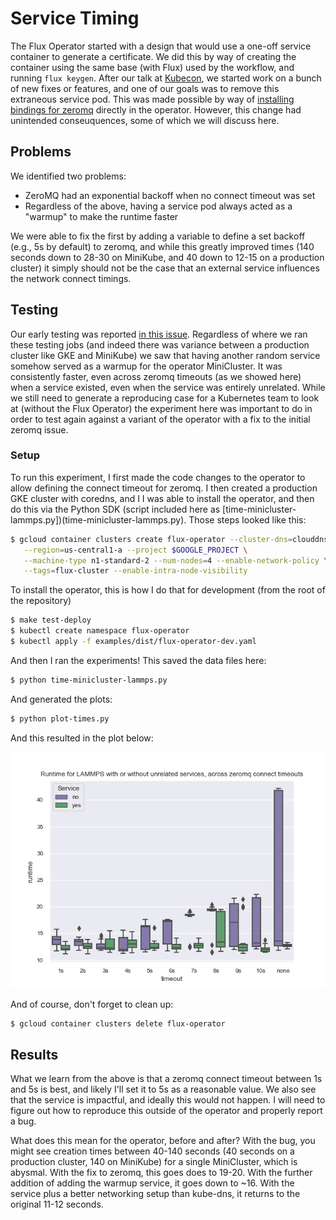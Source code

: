 # Service Timing

The Flux Operator started with a design that would use a one-off service container to
generate a certificate. We did this by way of creating the container using the same
base (with Flux) used by the workflow, and running `flux keygen`. After our 
talk at [Kubecon](https://t.co/vjRydPx1rb), we started work on a bunch of new fixes
or features, and one of our goals was to remove this extraneous service pod.
This was made possible by way of [installing bindings for zeromq](https://github.com/flux-framework/flux-operator/pull/152) directly in
the operator. However, this change had unintended conseuquences, some of which we will
discuss here.

## Problems

We identified two problems:

- ZeroMQ had an exponential backoff when no connect timeout was set
- Regardless of the above, having a service pod always acted as a "warmup" to make the runtime faster

We were able to fix the first by adding a variable to define a set backoff (e.g., 5s by default)
to zeromq, and while this greatly improved times (140 seconds down to 28-30 on MiniKube, and 40 down to 12-15 on a production cluster)
it simply should not be the case that an external service influences the network connect timings.

## Testing

Our early testing was reported [in this issue](https://github.com/kubernetes-sigs/jobset/issues/104). Regardless of where
we ran these testing jobs (and indeed there was variance between a production cluster like GKE and MiniKube) we saw that
having another random service somehow served as a warmup for the operator MiniCluster. It was consistently faster,
even across zeromq timeouts (as we showed here) when a service existed, even when the service was entirely unrelated.
While we still need to generate a reproducing case for a Kubernetes team to look at (without the Flux Operator)
the experiment here was important to do in order to test again against a variant of the operator with a fix to
the initial zeromq issue.

### Setup

To run this experiment, I first made the code changes to the operator to allow defining the connect timeout for zeromq.
I then created a production GKE cluster with coredns, and I
I was able to install the operator, and then do this via the Python SDK (script included here as [time-minicluster-lammps.py])(time-minicluster-lammps.py).
Those steps looked like this:

```bash
$ gcloud container clusters create flux-operator --cluster-dns=clouddns --cluster-dns-scope=cluster \
   --region=us-central1-a --project $GOOGLE_PROJECT \
   --machine-type n1-standard-2 --num-nodes=4 --enable-network-policy \
   --tags=flux-cluster --enable-intra-node-visibility
```

To install the operator, this is how I do that for development (from the root of the repository)

```bash
$ make test-deploy
$ kubectl create namespace flux-operator
$ kubectl apply -f examples/dist/flux-operator-dev.yaml
```

And then I ran the experiments! This saved the data files here:

```bash
$ python time-minicluster-lammps.py
```

And generated the plots:

```bash
$ python plot-times.py
```

And this resulted in the plot below:

![lammps-times.png]( lammps-times.png)

And of course, don't forget to clean up:

```bash
$ gcloud container clusters delete flux-operator
```

## Results

What we learn from the above is that a zeromq connect timeout between 1s and 5s is best, and likely I'll set it to 5s as 
a reasonable value. We also see that the service is impactful, and ideally this would not happen. I will need to figure
out how to reproduce this outside of the operator and properly report a bug.

What does this mean for the operator, before and after? With the bug, you might see creation times between 40-140 
seconds (40 seconds on a production cluster, 140 on MiniKube) for a single MiniCluster, which is abysmal.
With the fix to zeromq, this goes does to 19-20. With the further addition of adding the warmup service, it goes
down to ~16. With the service plus a better networking setup than kube-dns, it returns to the original 11-12 seconds.